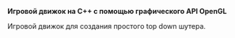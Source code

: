 **Игровой движок на C++ с помощью графического API OpenGL**

Игровой движок для создания простого top down шутера.